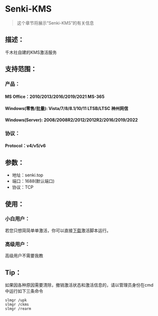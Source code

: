 # Senki-KMS

> 这个章节将展示“Senki-KMS”的有关信息

## 描述：

千木社自建的KMS激活服务

## 支持范围：

### 产品：

#### MS Office：2010/2013/2016/2019/2021 MS-365

#### Windows(零售/批量): Vista/7/8/8.1/10/11 LTSB/LTSC 神州网信

#### Windows(Server): 2008/2008R2/2012/2012R2/2016/2019/2022

### 协议：

#### Protocol：v4/v5/v6

## 参数：

* 地址：senki.top
* 端口：1688(默认端口)
* 协议：TCP

## 使用：

### 小白用户：

若您只想简简单单激活，你可以直接[下载](https://site.senki.top/Senki-KMS-Script.exe)激活脚本运行。

### 高级用户：

高级用户不需要我教

## Tip：

如果因各种原因需要清除，撤销激活状态和激活信息的，请以管理员身份在cmd中运行如下三条命令

```
slmgr /upk
slmgr /ckms
slmgr /rearm
```
